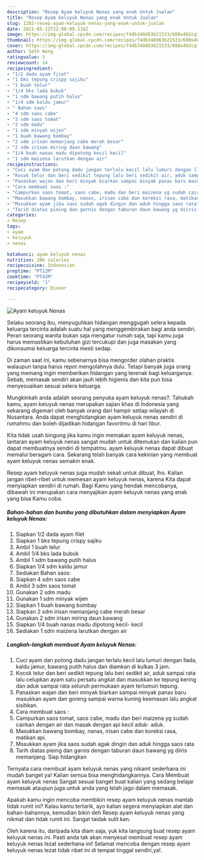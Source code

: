 ```yaml
---
description: "Resep Ayam keluyuk Nenas yang enak Untuk Jualan"
title: "Resep Ayam keluyuk Nenas yang enak Untuk Jualan"
slug: 1282-resep-ayam-keluyuk-nenas-yang-enak-untuk-jualan
date: 2021-05-12T22:08:09.116Z
image: https://img-global.cpcdn.com/recipes/f4db340d63b21533/680x482cq70/ayam-keluyuk-nenas-foto-resep-utama.jpg
thumbnail: https://img-global.cpcdn.com/recipes/f4db340d63b21533/680x482cq70/ayam-keluyuk-nenas-foto-resep-utama.jpg
cover: https://img-global.cpcdn.com/recipes/f4db340d63b21533/680x482cq70/ayam-keluyuk-nenas-foto-resep-utama.jpg
author: Seth Wong
ratingvalue: 3
reviewcount: 14
recipeingredient:
- "1/2 dada ayam filet"
- "1 bks tepung crispy sajiku"
- "1 buah telur"
- "1/4 bks lada bubuk"
- "1 sdm bawang putih halus"
- "1/4 sdm kaldu jamur"
- " Bahan saos"
- "4 sdm saos cabe"
- "3 sdm saos tomat"
- "2 sdm madu"
- "1 sdm minyak wijen"
- "1 buah bawang bombay"
- "2 sdm irisan memanjang cabe merah besar"
- "2 sdm irisan miring daun bawang"
- "1/4 buah nanas madu dipotong kecil kecil"
- "1 sdm maizena larutkan dengan air"
recipeinstructions:
- "Cuci ayam dan potong dadu jangan terlalu kecil lalu lumuri dengan llada, kaldu jamur, bawang putih halus dan diamkan di kulkas 3 jam."
- "Kocok telur dan beri sedikit tepung lalu beri sedikit air, aduk sampai rata lalu celupkan ayam satu persatu angkat dan masukkan ke tepung kering dan aduk sampai rata seluruh permukaan ayam terlumuri tepung."
- "Panaskan wajan dan beri minyak biarkan sampai minyak panas baru masukkan ayam dan goreng sampai warna kuning keemasan lalu angkat sisihkan."
- "Cara membuat saos :"
- "Campurkan saos tomat, saos cabe, madu dan beri maizena yg sudah cairkan dengan air dan masak dengan api kecil aduk- aduk."
- "Masukkan bawang bombay, nanas, irisan cabe dan koreksi rasa, matikan api."
- "Mssukkan ayam jika saos sudah agak dingin dan aduk hingga saos rata"
- "Tarih diatas pieing dan garnis dengan taburan daun bawang yg diiris memanjang. Siap hidangkan"
categories:
- Resep
tags:
- ayam
- keluyuk
- nenas

katakunci: ayam keluyuk nenas 
nutrition: 206 calories
recipecuisine: Indonesian
preptime: "PT12M"
cooktime: "PT42M"
recipeyield: "1"
recipecategory: Dinner

---
```



![Ayam keluyuk Nenas](https://img-global.cpcdn.com/recipes/f4db340d63b21533/680x482cq70/ayam-keluyuk-nenas-foto-resep-utama.jpg)

Selaku seorang ibu, menyuguhkan hidangan menggugah selera kepada keluarga tercinta adalah suatu hal yang menggembirakan bagi anda sendiri. Peran seorang  wanita bukan saja mengatur rumah saja, tapi kamu juga harus memastikan kebutuhan gizi tercukupi dan juga masakan yang dikonsumsi keluarga tercinta mesti sedap.

Di zaman  saat ini, kamu sebenarnya bisa mengorder olahan praktis walaupun tanpa harus repot mengolahnya dulu. Tetapi banyak juga orang yang memang ingin memberikan hidangan yang terenak bagi keluarganya. Sebab, memasak sendiri akan jauh lebih higienis dan kita pun bisa menyesuaikan sesuai selera keluarga. 



Mungkinkah anda adalah seorang penyuka ayam keluyuk nenas?. Tahukah kamu, ayam keluyuk nenas merupakan sajian khas di Indonesia yang sekarang digemari oleh banyak orang dari hampir setiap wilayah di Nusantara. Anda dapat menghidangkan ayam keluyuk nenas sendiri di rumahmu dan boleh dijadikan hidangan favoritmu di hari libur.

Kita tidak usah bingung jika kamu ingin memakan ayam keluyuk nenas, lantaran ayam keluyuk nenas sangat mudah untuk ditemukan dan kalian pun dapat membuatnya sendiri di tempatmu. ayam keluyuk nenas dapat dibuat memalui beragam cara. Sekarang telah banyak cara kekinian yang membuat ayam keluyuk nenas semakin enak.

Resep ayam keluyuk nenas juga mudah sekali untuk dibuat, lho. Kalian jangan ribet-ribet untuk memesan ayam keluyuk nenas, karena Kita dapat menyiapkan sendiri di rumah. Bagi Kamu yang hendak mencobanya, dibawah ini merupakan cara menyajikan ayam keluyuk nenas yang enak yang bisa Kamu coba.

<!--inarticleads1-->

##### Bahan-bahan dan bumbu yang dibutuhkan dalam menyiapkan Ayam keluyuk Nenas:

1. Siapkan 1/2 dada ayam filet
1. Siapkan 1 bks tepung crispy sajiku
1. Ambil 1 buah telur
1. Ambil 1/4 bks lada bubuk
1. Ambil 1 sdm bawang putih halus
1. Siapkan 1/4 sdm kaldu jamur
1. Sediakan  Bahan saos:
1. Siapkan 4 sdm saos cabe
1. Ambil 3 sdm saos tomat
1. Gunakan 2 sdm madu
1. Gunakan 1 sdm minyak wijen
1. Siapkan 1 buah bawang bombay
1. Siapkan 2 sdm irisan memanjang cabe merah besar
1. Gunakan 2 sdm irisan miring daun bawang
1. Siapkan 1/4 buah nanas madu dipotong kecil- kecil
1. Sediakan 1 sdm maizena larutkan dengan air




<!--inarticleads2-->

##### Langkah-langkah membuat Ayam keluyuk Nenas:

1. Cuci ayam dan potong dadu jangan terlalu kecil lalu lumuri dengan llada, kaldu jamur, bawang putih halus dan diamkan di kulkas 3 jam.
1. Kocok telur dan beri sedikit tepung lalu beri sedikit air, aduk sampai rata lalu celupkan ayam satu persatu angkat dan masukkan ke tepung kering dan aduk sampai rata seluruh permukaan ayam terlumuri tepung.
1. Panaskan wajan dan beri minyak biarkan sampai minyak panas baru masukkan ayam dan goreng sampai warna kuning keemasan lalu angkat sisihkan.
1. Cara membuat saos :
1. Campurkan saos tomat, saos cabe, madu dan beri maizena yg sudah cairkan dengan air dan masak dengan api kecil aduk- aduk.
1. Masukkan bawang bombay, nanas, irisan cabe dan koreksi rasa, matikan api.
1. Mssukkan ayam jika saos sudah agak dingin dan aduk hingga saos rata
1. Tarih diatas pieing dan garnis dengan taburan daun bawang yg diiris memanjang. Siap hidangkan




Ternyata cara membuat ayam keluyuk nenas yang nikamt sederhana ini mudah banget ya! Kalian semua bisa menghidangkannya. Cara Membuat ayam keluyuk nenas Sangat sesuai banget buat kalian yang sedang belajar memasak ataupun juga untuk anda yang telah jago dalam memasak.

Apakah kamu ingin mencoba membikin resep ayam keluyuk nenas mantab tidak rumit ini? Kalau kamu tertarik, ayo kalian segera menyiapkan alat dan bahan-bahannya, kemudian bikin deh Resep ayam keluyuk nenas yang nikmat dan tidak rumit ini. Sangat taidak sulit kan. 

Oleh karena itu, daripada kita diam saja, yuk kita langsung buat resep ayam keluyuk nenas ini. Pasti anda tak akan menyesal membuat resep ayam keluyuk nenas lezat sederhana ini! Selamat mencoba dengan resep ayam keluyuk nenas lezat tidak ribet ini di tempat tinggal sendiri,ya!.

